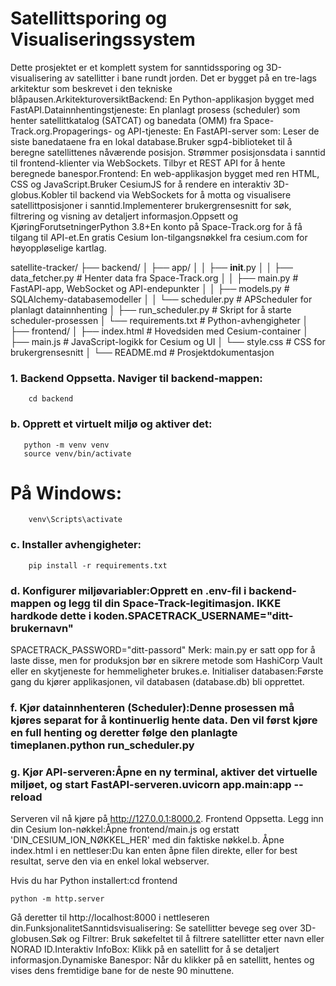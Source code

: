 # Satellittsporing og Visualiseringssystem

Dette prosjektet er et komplett system for sanntidssporing og 3D-visualisering av satellitter i bane rundt jorden. Det er bygget på en tre-lags arkitektur som beskrevet i den tekniske blåpausen.ArkitekturoversiktBackend: En Python-applikasjon bygget med FastAPI.Datainnhentingstjeneste: En planlagt prosess (scheduler) som henter satellittkatalog (SATCAT) og banedata (OMM) fra Space-Track.org.Propagerings- og API-tjeneste: En FastAPI-server som: Leser de siste banedataene fra en lokal database.Bruker sgp4-biblioteket til å beregne satellittenes nåværende posisjon. Strømmer posisjonsdata i sanntid til frontend-klienter via WebSockets. Tilbyr et REST API for å hente beregnede banespor.Frontend: En web-applikasjon bygget med ren HTML, CSS og JavaScript.Bruker CesiumJS for å rendere en interaktiv 3D-globus.Kobler til backend via WebSockets for å motta og visualisere satellittposisjoner i sanntid.Implementerer brukergrensesnitt for søk, filtrering og visning av detaljert informasjon.Oppsett og KjøringForutsetningerPython 3.8+En konto på Space-Track.org for å få tilgang til API-et.En gratis Cesium Ion-tilgangsnøkkel fra cesium.com for høyoppløselige kartlag.

satellite-tracker/
├── backend/
│   ├── app/
│   │   ├── __init__.py
│   │   ├── data_fetcher.py   # Henter data fra Space-Track.org
│   │   ├── main.py           # FastAPI-app, WebSocket og API-endepunkter
│   │   ├── models.py         # SQLAlchemy-databasemodeller
│   │   └── scheduler.py      # APScheduler for planlagt datainnhenting
│   ├── run_scheduler.py      # Skript for å starte scheduler-prosessen
│   └── requirements.txt      # Python-avhengigheter
│
├── frontend/
│   ├── index.html            # Hovedsiden med Cesium-container
│   ├── main.js               # JavaScript-logikk for Cesium og UI
│   └── style.css             # CSS for brukergrensesnitt
│
└── README.md                 # Prosjektdokumentasjon

### 1. Backend Oppsetta. Naviger til backend-mappen:

        cd backend
   
### b. Opprett et virtuelt miljø og aktiver det:

       python -m venv venv
       source venv/bin/activate

# På Windows: 

        venv\Scripts\activate

### c. Installer avhengigheter:

        pip install -r requirements.txt

### d. Konfigurer miljøvariabler:Opprett en .env-fil i backend-mappen og legg til din Space-Track-legitimasjon. IKKE hardkode dette i koden.SPACETRACK_USERNAME="ditt-brukernavn"
SPACETRACK_PASSWORD="ditt-passord"
Merk: main.py er satt opp for å laste disse, men for produksjon bør en sikrere metode som HashiCorp Vault eller en skytjeneste for hemmeligheter brukes.e. Initialiser databasen:Første gang du kjører applikasjonen, vil databasen (database.db) bli opprettet.

### f. Kjør datainnhenteren (Scheduler):Denne prosessen må kjøres separat for å kontinuerlig hente data. Den vil først kjøre en full henting og deretter følge den planlagte timeplanen.python run_scheduler.py
### g. Kjør API-serveren:Åpne en ny terminal, aktiver det virtuelle miljøet, og start FastAPI-serveren.uvicorn app.main:app --reload
Serveren vil nå kjøre på http://127.0.0.1:8000.2. Frontend Oppsetta. Legg inn din Cesium Ion-nøkkel:Åpne frontend/main.js og erstatt 'DIN_CESIUM_ION_NØKKEL_HER' med din faktiske nøkkel.b. Åpne index.html i en nettleser:Du kan enten åpne filen direkte, eller for best resultat, serve den via en enkel lokal webserver. 

Hvis du har Python installert:cd frontend

    python -m http.server
Gå deretter til http://localhost:8000 i nettleseren din.FunksjonalitetSanntidsvisualisering: Se satellitter bevege seg over 3D-globusen.Søk og Filtrer: Bruk søkefeltet til å filtrere satellitter etter navn eller NORAD ID.Interaktiv InfoBox: Klikk på en satellitt for å se detaljert informasjon.Dynamiske Banespor: Når du klikker på en satellitt, hentes og vises dens fremtidige bane for de neste 90 minuttene.
